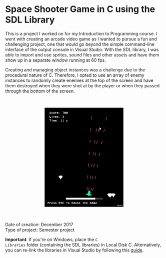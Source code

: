 # Space Shooter Game in C using the SDL Library

This is a project I worked on for my Introduction to Programming course. I went with creating an arcade video game as I wanted to pursue a fun and challenging project, one that would go beyond the simple command-line interface of the output console in Visual Studio. With the SDL library, I was able to import and use sprites, sound files and other assets and have them show up in a separate window running at 60 fps.

Creating and managing object instances was a challenge due to the procedural nature of C. Therefore, I opted to use an array of enemy instances to randomly create enemies at the top of the screen and have them destroyed when they were shot at by the player or when they passed through the bottom of the screen.

</br  >
<p align="center">
  <img alt="HeHe" src="shooter-gif.gif" width=50%>
</p>
</br  >

Date of creation: December 2017  
Type of project: Semester project

**Important**: If you're on Windows, place the <code>C Libraries</code> folder (containing the SDL libraries) in Local Disk C. Alternatively, you can re-link the libraries in Visual Studio by following this [guide](https://www.wikihow.com/Set-Up-SDL-with-Visual-Studio).
